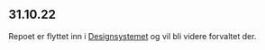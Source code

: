 ## 31.10.22 

Repoet er flyttet inn i [Designsystemet](https://github.com/navikt/Designsystemet/tree/master/aksel.nav.no) og vil bli videre forvaltet der.
